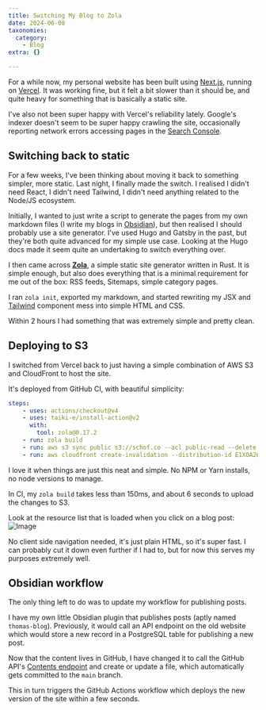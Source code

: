 ```yaml
---
title: Switching My Blog to Zola
date: 2024-06-08
taxonomies:
  category:
    - Blog
extra: {}

---
```



For a while now, my personal website has been built using [Next.js](https://nextjs.org/), running on [Vercel](https://vercel.com). It was working fine, but it felt a bit slower than it should be, and quite heavy for something that is basically a static site.

I've also not been super happy with Vercel's reliability lately. Google's indexer doesn't seem to be super happy crawling the site, occasionally reporting network errors accessing pages in the [Search Console](https://search.google.com/search-console/about).

## Switching back to static
For a few weeks, I've been thinking about moving it back to something simpler, more static. Last night, I finally made the switch. I realised I didn't need React, I didn't need Tailwind, I didn't need anything related to the Node/JS ecosystem.

Initially, I wanted to just write a script to generate the pages from my own markdown files (I write my blogs in [Obsidian](https://obsidian.md/)), but then realised I should probably use a site generator. I've used Hugo and Gatsby in the past, but they're both quite advanced for my simple use case. Looking at the Hugo docs made it seem quite an undertaking to switch everything over.

I then came across **[Zola](https://www.getzola.org/)**, a simple static site generator written in Rust. It is simple enough, but also does everything that is a minimal requirement for me out of the box: RSS feeds, Sitemaps, simple category pages.

I ran `zola init`, exported my markdown, and started rewriting my JSX and [Tailwind](https://tailwindcss.com/) component mess into simple HTML and CSS.

Within 2 hours I had something that was extremely simple and pretty clean.

## Deploying to S3
I switched from Vercel back to just having a simple combination of AWS S3 and CloudFront to host the site.

It's deployed from GitHub CI, with beautiful simplicity:

```yaml
steps:
	- uses: actions/checkout@v4
	- uses: taiki-e/install-action@v2
	  with:
	    tool: zola@0.17.2
	- run: zola build
	- run: aws s3 sync public s3://schof.co --acl public-read --delete
	- run: aws cloudfront create-invalidation --distribution-id E1XOA26HO9HVF9 --paths "/*"
```

I love it when things are just this neat and simple. No NPM or Yarn installs, no node versions to manage.

In CI, my `zola build` takes less than 150ms, and about 6 seconds to upload the changes to S3.

Look at the resource list that is loaded when you click on a blog post:
<img src="https://mirri.link/84BSE20" alt="Image" />

No client side navigation needed, it's just plain HTML, so it's super fast. I can probably cut it down even further if I had to, but for now this serves my purposes extremely well.

## Obsidian workflow
The only thing left to do was to update my workflow for publishing posts.

I have my own little Obsidian plugin that publishes posts (aptly named `thomas-blog`). Previously, it would call an API endpoint on the old website which would store a new record in a PostgreSQL table for publishing a new post.

Now that the content lives in GitHub, I have changed it to call the GitHub API's [Contents endpoint](https://docs.github.com/en/rest/repos/contents?apiVersion=2022-11-28#create-or-update-file-contents) and create or update a file, which automatically gets committed to the `main` branch.

This in turn triggers the GitHub Actions workflow which deploys the new version of the site within a few seconds.

<style>a[href="#internal-link"] { color: #9b9b9b; text-decoration: none !important; }</style>